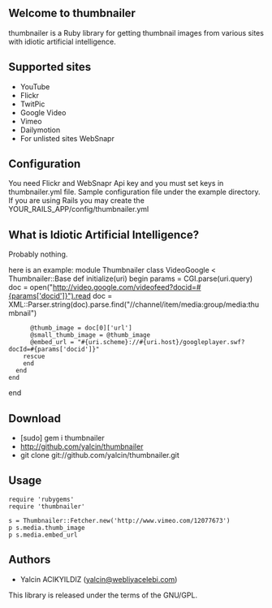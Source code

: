 Welcome to thumbnailer
--------------------

thumbnailer is a Ruby library for getting thumbnail images from various sites with idiotic artificial intelligence.

Supported sites
---------------

- YouTube
- Flickr
- TwitPic
- Google Video
- Vimeo
- Dailymotion
- For unlisted sites WebSnapr

Configuration
--------------
You need Flickr and WebSnapr Api key and you must set keys in thumbnailer.yml file.
Sample configuration file under the example directory. If you are using Rails you may create the YOUR_RAILS_APP/config/thumbnailer.yml

What is Idiotic Artificial Intelligence?
----------------------------------------
Probably nothing.

here is an example:
  module Thumbnailer
    class VideoGoogle < Thumbnailer::Base
      def initialize(uri)
        begin
          params = CGI.parse(uri.query)
          doc = open("http://video.google.com/videofeed?docid=#{params['docid']}").read
          doc = XML::Parser.string(doc).parse.find("//channel/item/media:group/media:thumbnail")

          @thumb_image = doc[0]['url']
          @small_thumb_image = @thumb_image
          @embed_url = "#{uri.scheme}://#{uri.host}/googleplayer.swf?docId=#{params['docid']}"
        rescue
        end
      end
    end
  end

Download
--------

- [sudo] gem i thumbnailer
- http://github.com/yalcin/thumbnailer
- git clone git://github.com/yalcin/thumbnailer.git

Usage
-----
    require 'rubygems'
    require 'thumbnailer'

    s = Thumbnailer::Fetcher.new('http://www.vimeo.com/12077673')
    p s.media.thumb_image
    p s.media.embed_url

Authors
-------
- Yalcin ACIKYILDIZ (yalcin@webliyacelebi.com)


This library is released under the terms of the GNU/GPL.

